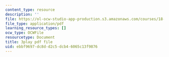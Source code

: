 ```yaml
---
content_type: resource
description: ''
file: https://ol-ocw-studio-app-production.s3.amazonaws.com/courses/18-06sc-linear-algebra-fall-2011/ebbf9697dc8dd2c5dcb46065c13f9876_qEBi0K5wfOs.pdf
file_type: application/pdf
learning_resource_types: []
ocw_type: OCWFile
resourcetype: Document
title: 3play pdf file
uid: ebbf9697-dc8d-d2c5-dcb4-6065c13f9876
---
```

